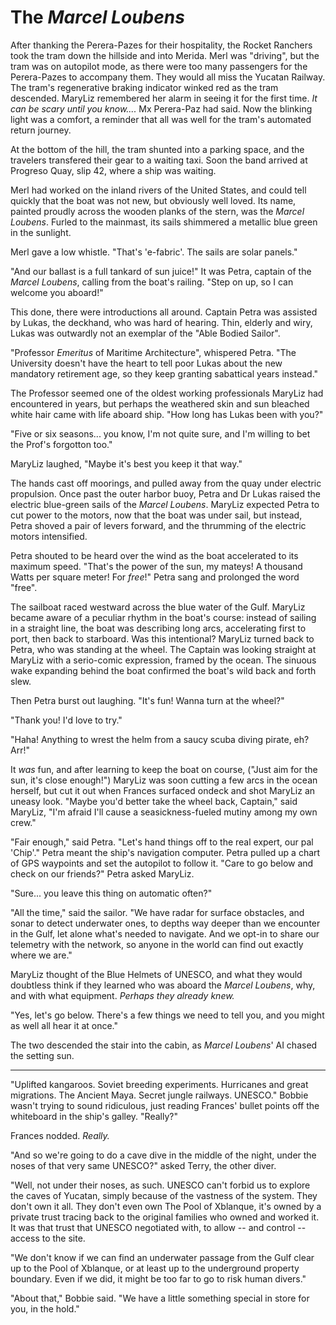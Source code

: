 # The *Marcel Loubens*

After thanking the Perera-Pazes for their hospitality, the Rocket Ranchers took the tram down the hillside and into Merida. Merl was "driving", but the tram was on autopilot mode, as there were too many passengers for the Perera-Pazes to accompany them. They would all miss the Yucatan Railway. The tram's regenerative braking indicator winked red as the tram descended. MaryLiz remembered her alarm in seeing it for the first time. *It can be scary until you know....* Mx Perera-Paz had said. Now the blinking light was a comfort, a reminder that all was well for the tram's automated return journey. 

At the bottom of the hill, the tram shunted into a parking space, and the travelers transfered their gear to a waiting taxi. Soon the band arrived at Progreso Quay, slip 42, where a ship was waiting. 

Merl had worked on the inland rivers of the United States, and could tell quickly that the boat was not new, but obviously well loved. Its name, painted proudly across the wooden planks of the stern, was the *Marcel Loubens*. Furled to the mainmast, its sails shimmered a metallic blue green in the sunlight. 

Merl gave a low whistle. "That's 'e-fabric'. The sails are solar panels." 

"And our ballast is a full tankard of sun juice!" It was Petra, captain of the *Marcel Loubens*, calling from the boat's railing. "Step on up, so I can welcome you aboard!" 

This done, there were introductions all around. Captain Petra was assisted by Lukas, the deckhand, who was hard of hearing. Thin, elderly and wiry, Lukas was outwardly not an exemplar of the "Able Bodied Sailor".

"Professor *Emeritus* of Maritime Architecture", whispered Petra. "The University doesn't have the heart to tell poor Lukas about the new mandatory retirement age, so they keep granting sabattical years instead."

The Professor seemed one of the oldest working professionals MaryLiz had encountered in years, but perhaps the weathered skin and sun bleached white hair came with life aboard ship. "How long has Lukas been with you?"

"Five or six seasons... you know, I'm not quite sure, and I'm willing to bet the Prof's forgotton too."

MaryLiz laughed, "Maybe it's best you keep it that way."

The hands cast off moorings, and pulled away from the quay under electric propulsion. Once past the outer harbor buoy, Petra and Dr Lukas raised the electric blue-green sails of the *Marcel Loubens*. MaryLiz expected Petra to cut power to the motors, now that the boat was under sail, but instead, Petra shoved a pair of levers forward, and the thrumming of the electric motors intensified. 

Petra shouted to be heard over the wind as the boat accelerated to its maximum speed. "That's the power of the sun, my mateys! A thousand Watts per square meter! For *free*!" Petra sang and prolonged the word "free".

The sailboat raced westward across the blue water of the Gulf. MaryLiz became aware of a peculiar rhythm in the boat's course: instead of sailing in a straight line, the boat was describing long arcs, accelerating first to port, then back to starboard. Was this intentional? MaryLiz turned back to Petra, who was standing at the wheel. The Captain was looking straight at MaryLiz with a serio-comic expression, framed by the ocean. The sinuous wake expanding behind the boat confirmed the boat's wild back and forth slew.

Then Petra burst out laughing. "It's fun! Wanna turn at the wheel?"

"Thank you! I'd love to try."

"Haha! Anything to wrest the helm from a saucy scuba diving pirate, eh? Arr!"

It *was* fun, and after learning to keep the boat on course, ("Just aim for the sun, it's close enough!") MaryLiz was soon cutting a few arcs in the ocean herself, but cut it out when Frances surfaced ondeck and shot MaryLiz an uneasy look. "Maybe you'd better take the wheel back, Captain," said MaryLiz, "I'm afraid I'll cause a seasickness-fueled mutiny among my own crew."

"Fair enough," said Petra. "Let's hand things off to the real expert, our pal 'Chip'." Petra meant the ship's navigation computer. Petra pulled up a chart of GPS waypoints and set the autopilot to follow it. "Care to go below and check on our friends?" Petra asked MaryLiz.

"Sure... you leave this thing on automatic often?"

"All the time," said the sailor. "We have radar for surface obstacles, and sonar to detect underwater ones, to depths way deeper than we encounter in the Gulf, let alone what's needed to navigate. And we opt-in to share our telemetry with the network, so anyone in the world can find out exactly where we are."

MaryLiz thought of the Blue Helmets of UNESCO, and what they would doubtless think if they learned who was aboard the *Marcel Loubens*, why, and with what equipment. *Perhaps they already knew.*

"Yes, let's go below. There's a few things we need to tell you, and you might as well all hear it at once."

The two descended the stair into the cabin, as *Marcel Loubens*' AI chased the setting sun.

* * * 

"Uplifted kangaroos. Soviet breeding experiments. Hurricanes and great migrations. The Ancient Maya. Secret jungle railways. UNESCO." Bobbie wasn't trying to sound ridiculous, just reading Frances' bullet points off the whiteboard in the ship's galley. "Really?"

Frances nodded. *Really.*

"And so we're going to do a cave dive in the middle of the night, under the noses of that very same UNESCO?" asked Terry, the other diver.

"Well, not under their noses, as such. UNESCO can't forbid us to explore the caves of Yucatan, simply because of the vastness of the system. They don't own it all. They don't even own The Pool of Xblanque, it's owned by a private trust tracing back to the original families who owned and worked it. It was that trust that UNESCO negotiated with, to allow -- and control -- access to the site. 

"We don't know if we can find an underwater passage from the Gulf clear up to the Pool of Xblanque, or at least up to the underground property boundary. Even if we did, it might be too far to go to risk human divers."

"About that," Bobbie said. "We have a little something special in store for you, in the hold."

